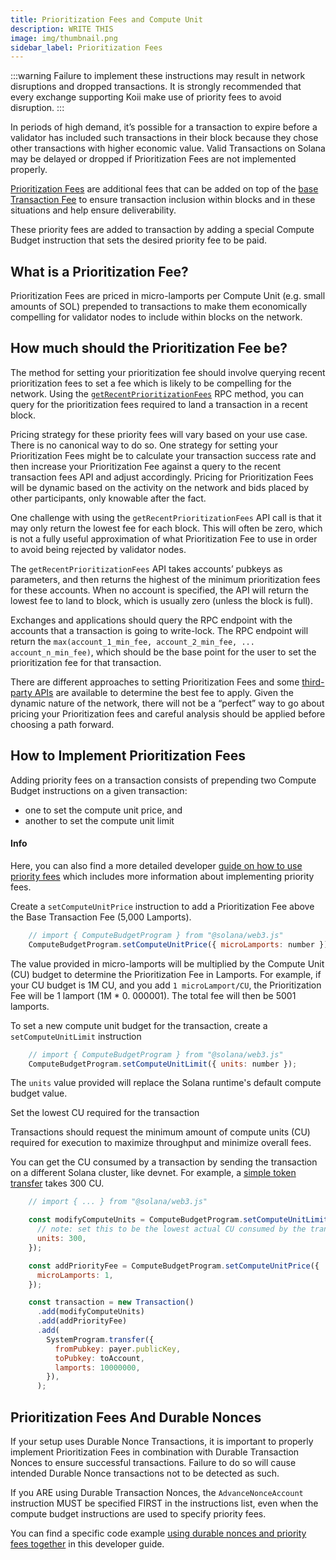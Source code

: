 ```yaml
---
title: Prioritization Fees and Compute Unit
description: WRITE THIS
image: img/thumbnail.png
sidebar_label: Prioritization Fees
---
```

<!-- TODO: write description -->

:::warning
Failure to implement these instructions may result in network disruptions and dropped transactions. It is strongly recommended that every exchange supporting Koii make use of priority fees to avoid disruption.
:::

<!-- TODO: NO DOCS ON PRIORITIZATION FEES https://solana.com/developers/guides/advanced/how-to-use-priority-fees -->
In periods of high demand, it’s possible for a transaction to expire before a validator has included such transactions in their block because they chose other transactions with higher economic value. Valid Transactions on Solana may be delayed or dropped if Prioritization Fees are not implemented properly.

<!-- TODO: DOESN'T SEEM TO BE ANYTHING ON BASE TRANSACTION FEES -->
[Prioritization Fees](/docs/terminology#prioritization-fee) are additional fees that can be added on top of the [base Transaction Fee](/docs/core/fees#transaction-fees) to ensure transaction inclusion within blocks and in these situations and help ensure deliverability.

These priority fees are added to transaction by adding a special Compute Budget instruction that sets the desired priority fee to be paid.

## What is a Prioritization Fee?

Prioritization Fees are priced in micro-lamports per Compute Unit (e.g. small amounts of SOL) prepended to transactions to make them economically compelling for validator nodes to include within blocks on the network.

## How much should the Prioritization Fee be?

The method for setting your prioritization fee should involve querying recent prioritization fees to set a fee which is likely to be compelling for the network. Using the [`getRecentPrioritizationFees`](/develop/rpcapi/http/getrecentprioritizationfees) RPC method, you can query for the prioritization fees required to land a transaction in a recent block.

Pricing strategy for these priority fees will vary based on your use case. There is no canonical way to do so. One strategy for setting your Prioritization Fees might be to calculate your transaction success rate and then increase your Prioritization Fee against a query to the recent transaction fees API and adjust accordingly. Pricing for Prioritization Fees will be dynamic based on the activity on the network and bids placed by other participants, only knowable after the fact.

One challenge with using the `getRecentPrioritizationFees` API call is that it may only return the lowest fee for each block. This will often be zero, which is not a fully useful approximation of what Prioritization Fee to use in order to avoid being rejected by validator nodes.

The `getRecentPrioritizationFees` API takes accounts’ pubkeys as parameters, and then returns the highest of the minimum prioritization fees for these accounts. When no account is specified, the API will return the lowest fee to land to block, which is usually zero (unless the block is full).

Exchanges and applications should query the RPC endpoint with the accounts that a transaction is going to write-lock. The RPC endpoint will return the `max(account_1_min_fee, account_2_min_fee, ... account_n_min_fee)`, which should be the base point for the user to set the prioritization fee for that transaction.

<!-- TODO: DOES THIS APPLY TO US? -->
There are different approaches to setting Prioritization Fees and some [third-party APIs](https://docs.helius.dev/solana-rpc-nodes/alpha-priority-fee-api) are available to determine the best fee to apply. Given the dynamic nature of the network, there will not be a “perfect” way to go about pricing your Prioritization fees and careful analysis should be applied before choosing a path forward.

## How to Implement Prioritization Fees

Adding priority fees on a transaction consists of prepending two Compute Budget instructions on a given transaction:

- one to set the compute unit price, and
- another to set the compute unit limit

#### Info

Here, you can also find a more detailed developer [guide on how to use priority fees](/developers/guides/advanced/how-to-use-priority-fees) which includes more information about implementing priority fees.

Create a `setComputeUnitPrice` instruction to add a Prioritization Fee above the Base Transaction Fee (5,000 Lamports).

```js
    // import { ComputeBudgetProgram } from "@solana/web3.js"
    ComputeBudgetProgram.setComputeUnitPrice({ microLamports: number });
```

The value provided in micro-lamports will be multiplied by the Compute Unit (CU) budget to determine the Prioritization Fee in Lamports. For example, if your CU budget is 1M CU, and you add `1 microLamport/CU`, the Prioritization Fee will be 1 lamport (1M \* 0. 000001). The total fee will then be 5001 lamports.

To set a new compute unit budget for the transaction, create a `setComputeUnitLimit` instruction

```js
    // import { ComputeBudgetProgram } from "@solana/web3.js"
    ComputeBudgetProgram.setComputeUnitLimit({ units: number });
```

The `units` value provided will replace the Solana runtime's default compute budget value.

Set the lowest CU required for the transaction

Transactions should request the minimum amount of compute units (CU) required for execution to maximize throughput and minimize overall fees.

You can get the CU consumed by a transaction by sending the transaction on a different Solana cluster, like devnet. For example, a [simple token transfer](https://explorer.solana.com/tx/5scDyuiiEbLxjLUww3APE9X7i8LE3H63unzonUwMG7s2htpoAGG17sgRsNAhR1zVs6NQAnZeRVemVbkAct5myi17) takes 300 CU.

```js
    // import { ... } from "@solana/web3.js"

    const modifyComputeUnits = ComputeBudgetProgram.setComputeUnitLimit({
      // note: set this to be the lowest actual CU consumed by the transaction
      units: 300,
    });

    const addPriorityFee = ComputeBudgetProgram.setComputeUnitPrice({
      microLamports: 1,
    });

    const transaction = new Transaction()
      .add(modifyComputeUnits)
      .add(addPriorityFee)
      .add(
        SystemProgram.transfer({
          fromPubkey: payer.publicKey,
          toPubkey: toAccount,
          lamports: 10000000,
        }),
      );
```

## Prioritization Fees And Durable Nonces

If your setup uses Durable Nonce Transactions, it is important to properly implement Prioritization Fees in combination with Durable Transaction Nonces to ensure successful transactions. Failure to do so will cause intended Durable Nonce transactions not to be detected as such.

If you ARE using Durable Transaction Nonces, the `AdvanceNonceAccount` instruction MUST be specified FIRST in the instructions list, even when the compute budget instructions are used to specify priority fees.

You can find a specific code example [using durable nonces and priority fees together](/developers/guides/advanced/how-to-use-priority-fees#special-considerations) in this developer guide.
